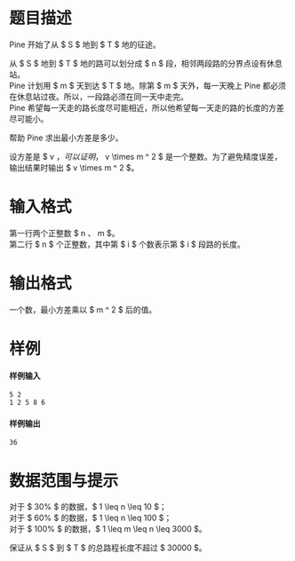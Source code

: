 
# 题目描述

Pine 开始了从 $ S $ 地到 $ T $ 地的征途。

从 $ S $ 地到 $ T $ 地的路可以划分成 $ n $ 段，相邻两段路的分界点设有休息站。  
Pine 计划用 $ m $ 天到达 $ T $ 地。除第 $ m $ 天外，每一天晚上 Pine 都必须在休息站过夜。所以，一段路必须在同一天中走完。  
Pine 希望每一天走的路长度尽可能相近，所以他希望每一天走的路的长度的方差尽可能小。

帮助 Pine 求出最小方差是多少。

设方差是 $ v $，可以证明，$ v \times m ^ 2 $ 是一个整数。为了避免精度误差，输出结果时输出 $ v \times m ^ 2 $。

# 输入格式

第一行两个正整数 $ n $、$ m $。  
第二行 $ n $ 个正整数，其中第 $ i $ 个数表示第 $ i $ 段路的长度。

# 输出格式

一个数，最小方差乘以 $ m ^ 2 $ 后的值。

# 样例

#### 样例输入
```plain
5 2
1 2 5 8 6
```

#### 样例输出
```plain
36
```

# 数据范围与提示

对于 $ 30\% $ 的数据，$ 1 \leq n \leq 10 $；  
对于 $ 60\% $ 的数据，$ 1 \leq n \leq 100 $；  
对于 $ 100\% $ 的数据，$ 1 \leq m \leq n \leq 3000 $。

保证从 $ S $ 到 $ T $ 的总路程长度不超过 $ 30000 $。

